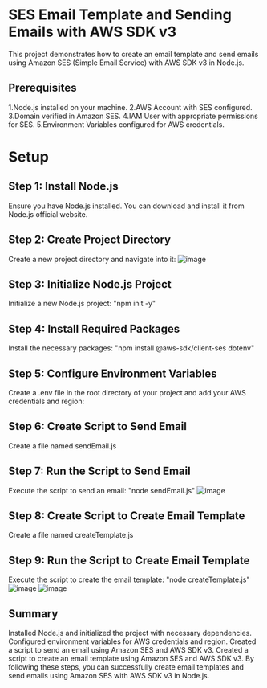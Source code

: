 # SES Email Template and Sending Emails with AWS SDK v3
This project demonstrates how to create an email template and send emails using Amazon SES (Simple Email Service) with AWS SDK v3 in Node.js.

## Prerequisites
1.Node.js installed on your machine.
2.AWS Account with SES configured.
3.Domain verified in Amazon SES.
4.IAM User with appropriate permissions for SES.
5.Environment Variables configured for AWS credentials.

# Setup
## Step 1: Install Node.js
Ensure you have Node.js installed. You can download and install it from Node.js official website.

## Step 2: Create Project Directory
Create a new project directory and navigate into it:
![image](https://github.com/zahooruddinmohammed/AWS-SES/assets/130806627/0b8c4aed-9331-438b-b38e-a56b01346f52)


## Step 3: Initialize Node.js Project
Initialize a new Node.js project:
"npm init -y"

## Step 4: Install Required Packages
Install the necessary packages:
"npm install @aws-sdk/client-ses dotenv"

## Step 5: Configure Environment Variables
Create a .env file in the root directory of your project and add your AWS credentials and region:

## Step 6: Create Script to Send Email
Create a file named sendEmail.js

## Step 7: Run the Script to Send Email
Execute the script to send an email:
"node sendEmail.js"
![image](https://github.com/zahooruddinmohammed/AWS-SES/assets/130806627/e4b57329-b371-4144-b05e-eb38a9c3d4d9)

## Step 8: Create Script to Create Email Template
Create a file named createTemplate.js

## Step 9: Run the Script to Create Email Template
Execute the script to create the email template:
"node createTemplate.js"
![image](https://github.com/zahooruddinmohammed/AWS-SES/assets/130806627/7c8f8db8-6389-45ad-9eca-970c612503f4)
![image](https://github.com/zahooruddinmohammed/AWS-SES/assets/130806627/c8e97e7e-8418-4fbf-9090-18203a022225)


## Summary
Installed Node.js and initialized the project with necessary dependencies.
Configured environment variables for AWS credentials and region.
Created a script to send an email using Amazon SES and AWS SDK v3.
Created a script to create an email template using Amazon SES and AWS SDK v3.
By following these steps, you can successfully create email templates and send emails using Amazon SES with AWS SDK v3 in Node.js.
